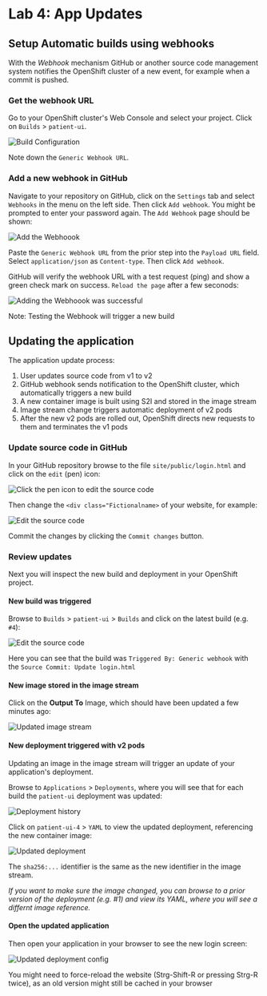 # Lab 4: App Updates

## Setup Automatic builds using webhooks

With the *Webhook* mechanism GitHub or another source code management system notifies the OpenShift cluster of a new event, for example when a commit is pushed.

### Get the webhook URL

Go to your OpenShift cluster's Web Console and select your project. Click on `Builds` > `patient-ui`.

![Build Configuration](lab-04-images/build-configuration.png)

Note down the `Generic Webhook URL`.

### Add a new webhook in GitHub

Navigate to your repository on GitHub, click on the `Settings` tab and select `Webhooks` in the menu on the left side. Then click `Add webhook`. You might be prompted to enter your password again. The `Add Webhook` page should be shown:

![Add the Webhoook](lab-04-images/webhook-add.png)

Paste the `Generic Webhook URL` from the prior step into the `Payload URL` field. Select `application/json` as `Content-type`. Then click `Add webhook`.

GitHub will verify the webhook URL with a test request (ping) and show a green check mark on success. `Reload the page` after a few seconods:

![Adding the Webhoook was successful](lab-04-images/webhook-success.png)

Note: Testing the Webhook will trigger a new build

## Updating the application

The application update process:

1. User updates source code from v1 to v2
1. GitHub webhook sends notification to the OpenShift cluster, which automatically triggers a new build
1. A new container image is built using S2I and stored in the image stream
1. Image stream change triggers automatic deployment of v2 pods
1. After the new v2 pods are rolled out, OpenShift directs new requests to them and terminates the v1 pods

### Update source code in GitHub

In your GitHub repository browse to the file `site/public/login.html` and click on the `edit` (pen) icon:

![Click the pen icon to edit the source code](lab-04-images/edit-source-icon.png)

Then change the `<div class="Fictionalname>` of your website, for example:

![Edit the source code](lab-04-images/edit-source.png)

Commit the changes by clicking the `Commit changes` button.

### Review updates

Next you will inspect the new build and deployment in your OpenShift project.

#### New build was triggered

Browse to `Builds` > `patient-ui` > `Builds` and click on the latest build (e.g. `#4`):

![Edit the source code](lab-04-images/build-details.png)

Here you can see that the build was `Triggered By: Generic webhook` with the `Source Commit: Update login.html`

#### New image stored in the image stream

Click on the **Output To** Image, which should have been updated a few minutes ago:

![Updated image stream](lab-04-images/image-stream.png)

#### New deployment triggered with v2 pods

Updating an image in the image stream will trigger an update of your application's deployment.

Browse to `Applications` > `Deployments`, where you will see that for each build the `patient-ui` deployment was updated:

![Deployment history](lab-04-images/deployment-history.png)

Click on `patient-ui-4` > `YAML` to view the updated deployment, referencing the new container image:

![Updated deployment](lab-04-images/deployment-yaml.png)

The `sha256:...` identifier is the same as the new identifier in the image stream.

*If you want to make sure the image changed, you can browse to a prior version of the deployment (e.g. #1) and view its YAML, where you will see a differnt image reference.*

#### Open the updated application

Then open your application in your browser to see the new login screen:

![Updated deployment config](lab-04-images/app-updated.png)

You might need to force-reload the website (Strg-Shift-R or pressing Strg-R twice), as an old version might still be cached in your browser
